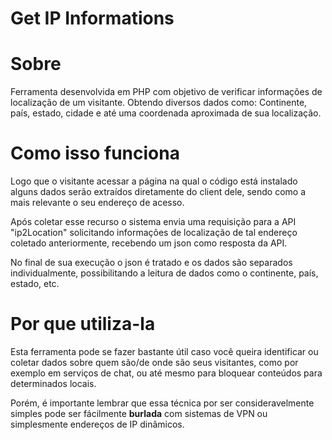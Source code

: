 # Get IP Informations

# Sobre

Ferramenta desenvolvida em PHP com objetivo de verificar informações de localização de um visitante. 
Obtendo diversos dados como: Continente, país, estado, cidade e até uma coordenada aproximada de sua localização.

# Como isso funciona

Logo que o visitante acessar a página na qual o código está instalado alguns dados serão extraídos diretamente do client dele, sendo como a mais relevante o seu endereço de acesso.

Após coletar esse recurso o sistema envia uma requisição para a API "ip2Location" solicitando informações de localização de tal endereço coletado anteriormente, recebendo um json como resposta da API.

No final de sua execução o json é tratado e os dados são separados individualmente, possibilitando a leitura de dados como o continente, país, estado, etc.

# Por que utiliza-la

Esta ferramenta pode se fazer bastante útil caso você queira identificar ou coletar dados sobre quem são/de onde são seus visitantes, como por exemplo em serviços de chat, ou até mesmo para bloquear conteúdos para determinados locais. 

Porém, é importante lembrar que essa técnica por ser consideravelmente simples pode ser fácilmente **burlada** com sistemas de VPN ou simplesmente endereços de IP dinâmicos.

